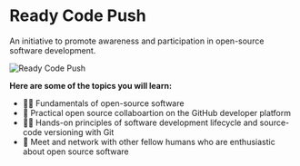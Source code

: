 
# Ready Code Push

An initiative to promote awareness and participation in open-source software development.

<img src="https://avatars.githubusercontent.com/u/101415680?s=400&u=7a022c328bc574092d8d09f6fdb95f50d09b0bda&v=4" alt="Ready Code Push" />

**Here are some of the topics you will learn:**

* 🙋‍♀️ Fundamentals of open-source software
* 🌌 Practical open source collaboartion on the GitHub developer platform
* 👩‍💻 Hands-on principles of software development lifecycle and source-code versioning with Git
* 🍿 Meet and network with other fellow humans who are enthusiastic about open source software
